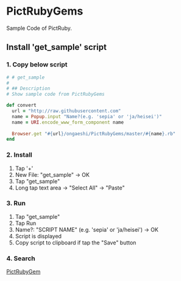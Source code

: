 # PictRubyGems

Sample Code of PictRuby.

## Install 'get_sample' script

### 1. Copy below script

```ruby
# # get_sample
#
# ## Description
# Show sample code from PictRubyGems

def convert
  url = "http://raw.githubusercontent.com"
  name = Popup.input "Name?(e.g. 'sepia' or 'ja/heisei')"
  name = URI.encode_www_form_component name
  
  Browser.get "#{url}/ongaeshi/PictRubyGems/master/#{name}.rb"
end
```

### 2. Install

1. Tap '+'
2. New File: "get_sample" -> OK
3. Tap "get_sample"
4. Long tap text area -> "Select All" -> "Paste"

### 3. Run

1. Tap "get_sample"
2. Tap Run
3. Name?: "SCRIPT NAME" (e.g. 'sepia' or 'ja/heisei') -> OK
4. Script is displayed
5. Copy script to clipboard if tap the "Save" button

### 4. Search

[PictRubyGem](https://github.com/ongaeshi/PictRubyGems)


